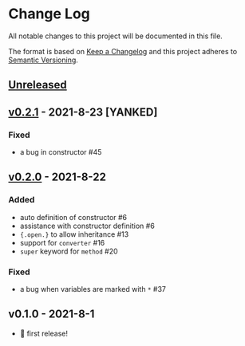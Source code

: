 # Change Log
All notable changes to this project will be documented in this file.

The format is based on [Keep a Changelog](http://keepachangelog.com/)
and this project adheres to [Semantic Versioning](http://semver.org/).

## [Unreleased]

## [v0.2.1] - 2021-8-23 [YANKED]
### Fixed
- a bug in constructor #45

## [v0.2.0] - 2021-8-22
### Added
- auto definition of constructor #6
- assistance with constructor definition #6
- `{.open.}` to allow inheritance #13
- support for `converter` #16
- `super` keyword for `method` #20

### Fixed
- a bug when variables are marked with `*` #37
## v0.1.0 - 2021-8-1
- 🎉 first release!

[Unreleased]: https://github.com/Glasses-Neo/OOlib/compare/b33007b4598a58e587eb71d9e991e1af56affa24...HEAD
[v0.2.1]: https://github.com/Glasses-Neo/OOlib/compare/743a473841f7efdb41652678fe8a224cdbb7b5b4...b33007b4598a58e587eb71d9e991e1af56affa24
[v0.2.0]: https://github.com/Glasses-Neo/OOlib/compare/5a1a0d2aadcbd30d723951d1b8418a653c86bf65...743a473841f7efdb41652678fe8a224cdbb7b5b4

